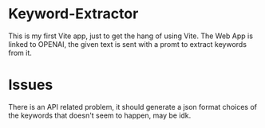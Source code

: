 # Keyword-Extractor
This is my first Vite app, just to get the hang of using Vite. 
The Web App is linked to OPENAI, the given text is sent with a promt to extract keywords from it.

# Issues
There is an API related problem, it should generate a json format choices of the keywords that doesn't seem to happen, may be idk. 
